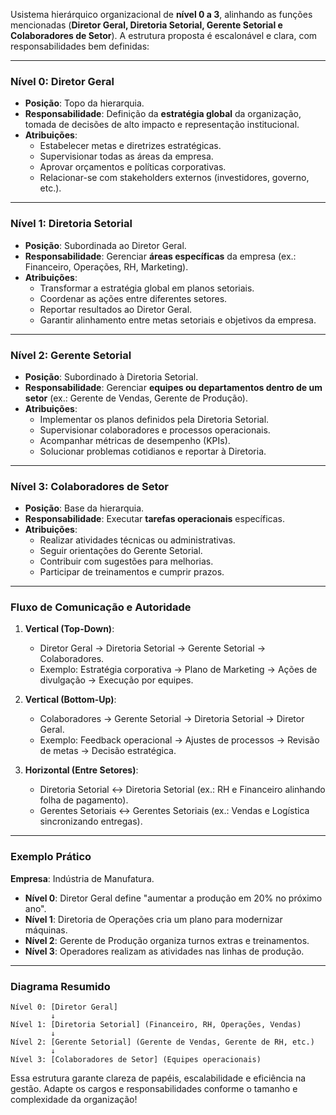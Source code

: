 Usistema hierárquico organizacional de **nível 0 a 3**, alinhando as funções mencionadas (**Diretor Geral, Diretoria Setorial, Gerente Setorial e Colaboradores de Setor**). A estrutura proposta é escalonável e clara, com responsabilidades bem definidas:

---

### **Nível 0: Diretor Geral**  
- **Posição**: Topo da hierarquia.  
- **Responsabilidade**: Definição da **estratégia global** da organização, tomada de decisões de alto impacto e representação institucional.  
- **Atribuições**:  
  - Estabelecer metas e diretrizes estratégicas.  
  - Supervisionar todas as áreas da empresa.  
  - Aprovar orçamentos e políticas corporativas.  
  - Relacionar-se com stakeholders externos (investidores, governo, etc.).  

---

### **Nível 1: Diretoria Setorial**  
- **Posição**: Subordinada ao Diretor Geral.  
- **Responsabilidade**: Gerenciar **áreas específicas** da empresa (ex.: Financeiro, Operações, RH, Marketing).  
- **Atribuições**:  
  - Transformar a estratégia global em planos setoriais.  
  - Coordenar as ações entre diferentes setores.  
  - Reportar resultados ao Diretor Geral.  
  - Garantir alinhamento entre metas setoriais e objetivos da empresa.  

---

### **Nível 2: Gerente Setorial**  
- **Posição**: Subordinado à Diretoria Setorial.  
- **Responsabilidade**: Gerenciar **equipes ou departamentos dentro de um setor** (ex.: Gerente de Vendas, Gerente de Produção).  
- **Atribuições**:  
  - Implementar os planos definidos pela Diretoria Setorial.  
  - Supervisionar colaboradores e processos operacionais.  
  - Acompanhar métricas de desempenho (KPIs).  
  - Solucionar problemas cotidianos e reportar à Diretoria.  

---

### **Nível 3: Colaboradores de Setor**  
- **Posição**: Base da hierarquia.  
- **Responsabilidade**: Executar **tarefas operacionais** específicas.  
- **Atribuições**:  
  - Realizar atividades técnicas ou administrativas.  
  - Seguir orientações do Gerente Setorial.  
  - Contribuir com sugestões para melhorias.  
  - Participar de treinamentos e cumprir prazos.  

---

### **Fluxo de Comunicação e Autoridade**  
1. **Vertical (Top-Down)**:  
   - Diretor Geral → Diretoria Setorial → Gerente Setorial → Colaboradores.  
   - Exemplo: Estratégia corporativa → Plano de Marketing → Ações de divulgação → Execução por equipes.  

2. **Vertical (Bottom-Up)**:  
   - Colaboradores → Gerente Setorial → Diretoria Setorial → Diretor Geral.  
   - Exemplo: Feedback operacional → Ajustes de processos → Revisão de metas → Decisão estratégica.  

3. **Horizontal (Entre Setores)**:  
   - Diretoria Setorial ↔ Diretoria Setorial (ex.: RH e Financeiro alinhando folha de pagamento).  
   - Gerentes Setoriais ↔ Gerentes Setoriais (ex.: Vendas e Logística sincronizando entregas).  

---

### **Exemplo Prático**  
**Empresa**: Indústria de Manufatura.  
- **Nível 0**: Diretor Geral define "aumentar a produção em 20% no próximo ano".  
- **Nível 1**: Diretoria de Operações cria um plano para modernizar máquinas.  
- **Nível 2**: Gerente de Produção organiza turnos extras e treinamentos.  
- **Nível 3**: Operadores realizam as atividades nas linhas de produção.  

---

### **Diagrama Resumido**  
```  
Nível 0: [Diretor Geral]  
         ↓  
Nível 1: [Diretoria Setorial] (Financeiro, RH, Operações, Vendas)  
         ↓  
Nível 2: [Gerente Setorial] (Gerente de Vendas, Gerente de RH, etc.)  
         ↓  
Nível 3: [Colaboradores de Setor] (Equipes operacionais)  
```  

Essa estrutura garante clareza de papéis, escalabilidade e eficiência na gestão. Adapte os cargos e responsabilidades conforme o tamanho e complexidade da organização!